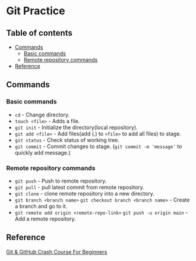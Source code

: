 # Git Practice

## Table of contents

- [Commands](#commands)
  - [Basic commands](#basic-commands)
  - [Remote repository commands](#remote-repository-commands)
- [Reference](#reference)

## Commands

### Basic commands
- `cd` - Change directory.
- `touch <file>` - Adds a file.
- `git init` - Initialize the directory(local repository).
- `git add <file>` - Add files(add (.) to `<file>` to add all files) to stage.
- `git status` - Check status of working tree.
- `git commit` - Commit changes to stage. (`git commit -m 'message'` to quickly add message.)

### Remote repository commands
- `git push` - Push to remote repository.
- `git pull` - pull latest commit from remote repository.
- `git clone` - clone remote repository into a new directory.
- `git branch <branch name>` `git checkout branch <branch name>` - Create a branch and go to it.
- `git remote add origin <remote-repo-link>` `git push -u origin main` - Add a remote repository.

## Reference
[Git & GitHub Crash Course For Beginners](https://www.youtube.com/watch?v=SWYqp7iY_Tc)